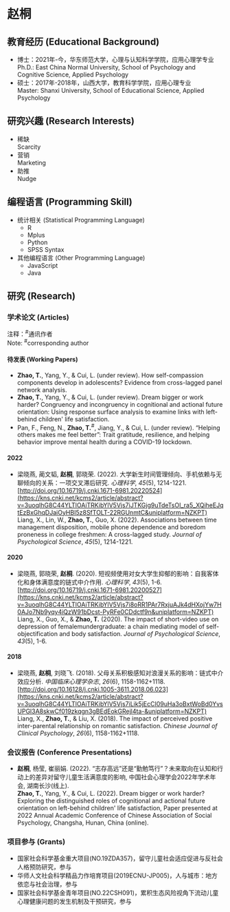 # 赵桐

## 教育经历 (Educational Background)
- 博士：2021年-今，华东师范大学，心理与认知科学学院，应用心理学专业<br>
Ph.D.: East China Normal University, School of Psychology and Cognitive Science, Applied Psychology
- 硕士：2017年-2018年，山西大学，教育科学学院，应用心理专业<br>
Master: Shanxi University, School of Educational Science, Applied Psychology


## 研究兴趣 (Research Interests)
- 稀缺<br>
Scarcity
- 营销<br>
Marketing
- 助推<br>
Nudge

## 编程语言 (Programming Skill)
- 统计相关 (Statistical Programming Language)
  * R
  * Mplus
  * Python
  * SPSS Syntax
- 其他编程语言 (Other Programming Language)
  * JavaScript
  * Java

## 研究 (Research)
### 学术论文 (Articles)
注释：<sup>#</sup>通讯作者<br>
Note: <sup>#</sup>corresponding author
#### 待发表 (Working Papers)
- **Zhao, T.**, Yang, Y., & Cui, L. (under review). How self-compassion components develop in adolescents? Evidence from cross-lagged panel network analysis.
- **Zhao, T.**, Yang, Y., & Cui, L. (under review). Dream bigger or work harder? Congruency and incongruency in cognitional and actional future orientation: Using response surface analysis to examine links with left-behind children' life satisfaction.
- Pan, F., Feng, N., **Zhao, T.**<sup>#</sup>, Jiang, Y., & Cui, L. (under review). “Helping others makes me feel better”: Trait gratitude, resilience, and helping behavior improve mental health during a COVID-19 lockdown.

#### 2022
- 梁晓燕, 蔺文韬, **赵桐**, 郭晓荣. (2022). 大学新生时间管理倾向、手机依赖与无聊倾向的关系：一项交叉滞后研究. *心理科学*, *45*(5), 1214-1221. [http://doi.org/10.16719/j.cnki.1671-6981.20220524](https://kns.cnki.net/kcms2/article/abstract?v=3uoqIhG8C44YLTlOAiTRKibYlV5Vjs7iJTKGjg9uTdeTsOI_ra5_XQiheEJqtEzBxGhqDJaiOyHBI5z8SfTOLT-22RGUnmtC&uniplatform=NZKPT)<br>
Liang, X., Lin, W., **Zhao, T.**, Guo, X. (2022). Associations between time management disposition, mobile phone dependence and boredom proneness in college freshmen: A cross-lagged study. *Journal of Psychological Science*, *45*(5), 1214-1221.

#### 2020
- 梁晓燕, 郭晓荣, **赵桐**. (2020). 短视频使用对女大学生抑郁的影响：自我客体化和身体满意度的链式中介作用. *心理科学*, *43*(5), 1-6. [http://doi.org/10.16719/j.cnki.1671-6981.20200527](https://kns.cnki.net/kcms2/article/abstract?v=3uoqIhG8C44YLTlOAiTRKibYlV5Vjs7i8oRR1PAr7RxjuAJk4dHXojYw7H0AJo7Nb9yqy4iQzW91bDcst-PyRFe0CDdctf9n&uniplatform=NZKPT)<br>
Liang, X., Guo, X., & **Zhao, T.** (2020). The impact of short-video use on depression of femalemundergraduate: a chain mediating model of self-objectification and body satisfaction. *Journal of Psychological Science*, *43*(5), 1-6.

#### 2018
- 梁晓燕, **赵桐**, 刘晓飞. (2018). 父母关系积极感知对浪漫关系的影响：链式中介效应分析. *中国临床心理学杂志*, *26*(6), 1158-1162+1118. [http://doi.org/10.16128/j.cnki.1005-3611.2018.06.023](https://kns.cnki.net/kcms2/article/abstract?v=3uoqIhG8C44YLTlOAiTRKibYlV5Vjs7iLik5jEcCI09uHa3oBxtWoBd0YvsUPGl3A8skwCf019zkqgn3gBEdEokGRejl4ta-&uniplatform=NZKPT)<br>
Liang, X., **Zhao, T.**, & Liu, X. (2018). The impact of perceived positive inter-parental relationship on romantic satisfaction. *Chinese Journal of Clinical Psychology*, *26*(6), 1158-1162+1118.

### 会议报告 (Conference Presentations)
- **赵桐**, 杨莹, 崔丽娟. (2022). “志存高远”还是“勤勉笃行”？未来取向在认知和行动上的差异对留守儿童生活满意度的影响, 中国社会心理学会2022年学术年会, 湖南长沙(线上).<br>
**Zhao, T.**, Yang, Y., & Cui, L. (2022). Dream bigger or work harder? Exploring the distinguished roles of cognitional and actional future orientation on left-behind children' life satisfaction, Paper presented at 2022 Annual Academic Conference of Chinese Association of Social Psychology, Changsha, Hunan, China (online).


### 项目参与 (Grants)
- 国家社会科学基金重大项目(NO.19ZDA357)，留守儿童社会适应促进与反社会人格预防研究，参与
- 华师人文社会科学精品力作培育项目(2019ECNU-JP005)，人与城市：地方依恋与社会治理，参与
- 国家社会科学基金青年项目(NO.22CSH091)，累积生态风险视角下流动儿童心理健康问题的发生机制及干预研究，参与

